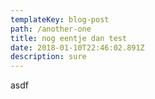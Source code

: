 ```yaml
---
templateKey: blog-post
path: /another-one
title: nog eentje dan test
date: 2018-01-10T22:46:02.891Z
description: sure
---
```

asdf
